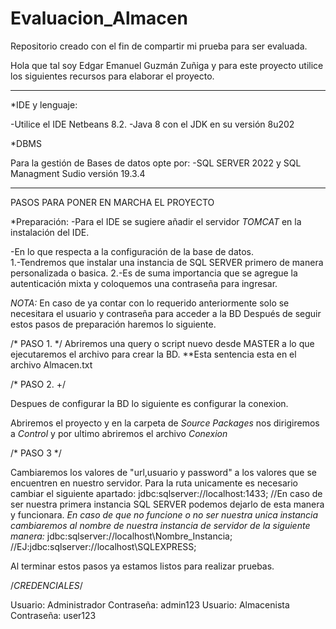 # Evaluacion_Almacen
Repositorio creado con el fin de compartir mi prueba para ser evaluada.

Hola que tal soy Edgar Emanuel Guzmán Zuñiga y para este proyecto utilice los siguientes recursos para elaborar el proyecto.
*************************************************************
*IDE y lenguaje:

-Utilice el IDE Netbeans 8.2.
-Java 8 con el JDK en su versión 8u202


*DBMS

Para la gestión de Bases de datos opte por:
-SQL SERVER 2022 y SQL Managment Sudio versión 19.3.4

*************************************************************
PASOS PARA PONER EN MARCHA EL PROYECTO

*Preparación: 
-Para el IDE se sugiere añadir el servidor *TOMCAT* en la instalación del IDE.

-En lo que respecta a la configuración de la base de datos.   
  1.-Tendremos que instalar una instancia de SQL SERVER primero de manera personalizada o basica.
  2.-Es de suma importancia que se agregue la autenticación mixta y coloquemos una contraseña para ingresar.

*NOTA:* En caso de ya contar con lo requerido anteriormente solo se necesitara el usuario y contraseña para acceder a la BD
Después de seguir estos pasos de preparación haremos lo siguiente.

/*
PASO 1. 
*/
Abriremos una query o script nuevo desde MASTER a lo que ejecutaremos el archivo para crear la BD.
**Esta sentencia esta en el archivo Almacen.txt 

/*
PASO 2.
+/

Despues de configurar la BD lo siguiente es configurar la conexion. 

Abriremos el proyecto y en la carpeta de *Source Packages* nos dirigiremos a *Control* y por ultimo abriremos el archivo *Conexion*

/*
PASO 3
*/

Cambiaremos los valores de "url,usuario y password" a los valores que se encuentren en nuestro servidor.
Para la ruta unicamente es necesario cambiar el siguiente apartado: 
jdbc:sqlserver://localhost:1433;  //En caso de ser nuestra primera instancia SQL SERVER podemos dejarlo de esta manera y funcionara.
*En caso de que no funcione o no ser nuestra unica instancia cambiaremos al nombre de nuestra instancia de servidor de la siguiente manera:*
jdbc:sqlserver://localhost\\Nombre_Instancia; //EJ:jdbc:sqlserver://localhost\\SQLEXPRESS;

Al terminar estos pasos ya estamos listos para realizar pruebas.


/*CREDENCIALES*/

Usuario: Administrador	Contraseña: admin123
Usuario: Almacenista	Contraseña: user123
